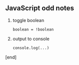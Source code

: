 ## JavaScript odd notes

 1. toggle boolean
 
        boolean = !boolean

 1. output to console
 
        console.log(...)

[end]
